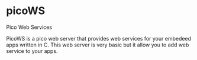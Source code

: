 # picoWS
Pico Web Services

PicoWS is a pico web server that provides web services for your embedeed apps written in C.
This web server is very basic but it allow you to add web service to your apps.
